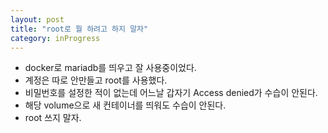 ```yaml
---
layout: post
title: "root로 뭘 하려고 하지 말자"
category: inProgress
---
```

- docker로 mariadb를 띄우고 잘 사용중이었다.
- 계정은 따로 안만들고 root를 사용했다.
- 비밀번호를 설정한 적이 없는데 어느날 갑자기 Access denied가 수습이 안된다.
- 해당 volume으로 새 컨테이너를 띄워도 수습이 안된다.
- root 쓰지 말자.
